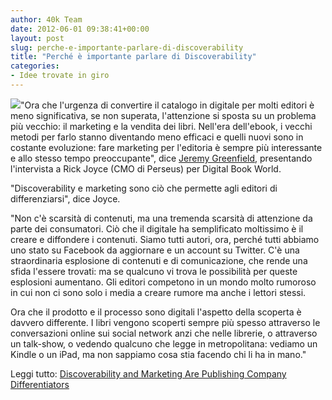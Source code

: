 ```yaml
---
author: 40k Team
date: 2012-06-01 09:38:41+00:00
layout: post
slug: perche-e-importante-parlare-di-discoverability
title: "Perché è importante parlare di Discoverability"
categories:
- Idee trovate in giro
---
```


![](http://40k.it/wp-content/uploads/2012/06/rickjoyce.jpeg)"Ora che l'urgenza di convertire il catalogo in digitale per molti editori è meno significativa, se non superata, l'attenzione si sposta su un problema più vecchio: il marketing e la vendita dei libri. Nell'era dell'ebook, i vecchi metodi per farlo stanno diventando meno efficaci e quelli nuovi sono in costante evoluzione: fare marketing per l'editoria è sempre più interessante e allo stesso tempo preoccupante", dice [Jeremy Greenfield](https://twitter.com/#%21/JDGsaid), presentando l'intervista a Rick Joyce (CMO di Perseus) per Digital Book World.

"Discoverability e marketing sono ciò che permette agli editori di differenziarsi", dice Joyce. 

"Non c'è scarsità di contenuti, ma una tremenda scarsità di attenzione da parte dei consumatori. Ciò che il digitale ha semplificato moltissimo è il creare e diffondere i contenuti. Siamo tutti autori, ora, perché tutti abbiamo uno stato su Facebook da aggiornare e un account su Twitter. C'è una straordinaria esplosione di contenuti e di comunicazione, che rende una sfida l'essere trovati: ma se qualcuno vi trova le possibilità per queste esplosioni aumentano. Gli editori competono in un mondo molto rumoroso in cui non ci sono solo i media a creare rumore ma anche i lettori stessi.

Ora che il prodotto e il processo sono digitali l'aspetto della scoperta è davvero differente. I libri vengono scoperti sempre più spesso attraverso le conversazioni online sui social network anzi che nelle librerie, o attraverso un talk-show, o vedendo qualcuno che legge in metropolitana: vediamo un Kindle o un iPad, ma non sappiamo cosa stia facendo chi li ha in mano."

Leggi tutto: [Discoverability and Marketing Are Publishing Company Differentiators](http://www.digitalbookworld.com/2012/discoverability-and-marketing-are-publishing-company-differentiators-says-perseus-cmo/)
